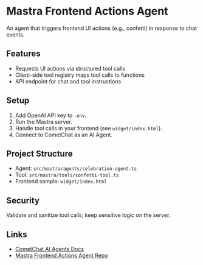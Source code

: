 # Mastra Frontend Actions Agent

An agent that triggers frontend UI actions (e.g., confetti) in response to chat events.

## Features
- Requests UI actions via structured tool calls
- Client-side tool registry maps tool calls to functions
- API endpoint for chat and tool instructions

## Setup
1. Add OpenAI API key to `.env`.
2. Run the Mastra server.
3. Handle tool calls in your frontend (see `widget/index.html`).
4. Connect to CometChat as an AI Agent.

## Project Structure
- Agent: `src/mastra/agents/celebration-agent.ts`
- Tool: `src/mastra/tools/confetti-tool.ts`
- Frontend sample: `widget/index.html`

## Security
Validate and sanitize tool calls; keep sensitive logic on the server.

## Links
- [CometChat AI Agents Docs](https://cometchat-22654f5b-docs-navigation.mintlify.app/ai-agents/overview)
- [Mastra Frontend Actions Agent Repo](https://github.com/cometchat/ai-agent-mastra-examples/tree/main/mastra-frontend-actions-agent)
